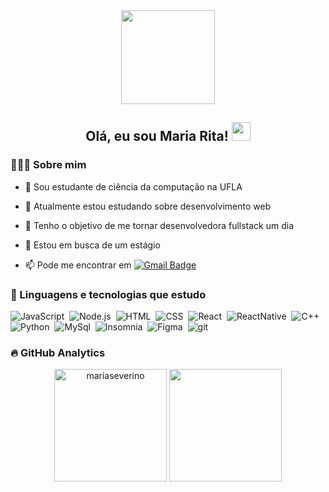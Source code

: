 <div id="header" align="center">
  <img src="https://media.giphy.com/media/RIUgvgjw3D5Z1ZJSvv/giphy.gif" width="150"/>
</div>

<div align="center">
  <h2><b>Olá, eu sou Maria Rita!</b> <img src="https://media.giphy.com/media/hvRJCLFzcasrR4ia7z/giphy.gif" width="30px"> </h2>
</div>

### 👩🏽‍💻 Sobre mim

-   🔭 Sou estudante de ciência da computação na UFLA

-   🌱 Atualmente estou estudando sobre desenvolvimento web

-   🎯 Tenho o objetivo de me tornar desenvolvedora fullstack um dia

-   🤝 Estou em busca de um estágio

-   📫 Pode me encontrar em [![Gmail Badge](https://img.shields.io/badge/-mariarsseverino@gmail.com-red?style=flat-square&logo=Gmail&logoColor=white&link=mailto:mariarsseverino@gmail.com)](mailto:mariarsseverino@gmail.com)

<p align="left">
</p>

### :rocket: Linguagens e tecnologias que estudo

![JavaScript](https://img.shields.io/badge/-JavaScript-05122A?style=for-the-badge&logo=javascript)&nbsp;
![Node.js](https://img.shields.io/badge/-Node.js-05122A?style=for-the-badge&logo=node.js)&nbsp;
![HTML](https://img.shields.io/badge/-HTML-05122A?style=for-the-badge&logo=HTML5)&nbsp;
![CSS](https://img.shields.io/badge/-CSS-05122A?style=for-the-badge&logo=CSS3&logoColor=1572B6)&nbsp;
![React](https://img.shields.io/badge/-React-05122A?style=for-the-badge&logo=react)&nbsp;
![ReactNative](https://img.shields.io/badge/React_Native-05122A?style=for-the-badge&logo=react)&nbsp;
![C++](https://img.shields.io/badge/-C++-05122A?style=for-the-badge&logo=cplusplus)&nbsp;
![Python](https://img.shields.io/badge/-Python-05122A?style=for-the-badge&logo=python)&nbsp;
![MySql](https://img.shields.io/badge/-MySql-05122A?style=for-the-badge&logo=MySql)&nbsp;
![Insomnia](https://img.shields.io/badge/-Insomnia-05122A?style=for-the-badge&logo=insomnia)&nbsp;
![Figma](https://img.shields.io/badge/-Figma-05122A?style=for-the-badge&logo=figma)&nbsp;
![git](https://img.shields.io/badge/-Git-05122A?style=for-the-badge&logo=git)&nbsp;

### :fire: GitHub Analytics
<p align="center">
<img height="180em" src="https://github-readme-stats.vercel.app/api?username=mariaseverino&show_icons=true&theme=tokyonight&include_all_commits=true&count_private=true" alt="mariaseverino"/>
<img height="180em" src="https://github-readme-stats.vercel.app/api/top-langs/?username=mariaseverino&layout=compact&langs_count=4&theme=tokyonight"/>
</p>

